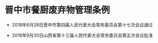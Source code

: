 # 晋中市餐厨废弃物管理条例

- 2018年6月28日晋中市第四届人民代表大会常务委员会第十七次会议通过

- 2018年9月30日山西省第十三届人民代表大会常务委员会第五次会议批准

<!-- INFO END -->
